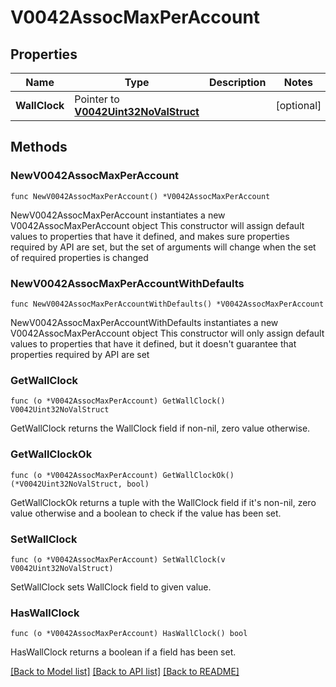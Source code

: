 # V0042AssocMaxPerAccount

## Properties

Name | Type | Description | Notes
------------ | ------------- | ------------- | -------------
**WallClock** | Pointer to [**V0042Uint32NoValStruct**](V0042Uint32NoValStruct.md) |  | [optional] 

## Methods

### NewV0042AssocMaxPerAccount

`func NewV0042AssocMaxPerAccount() *V0042AssocMaxPerAccount`

NewV0042AssocMaxPerAccount instantiates a new V0042AssocMaxPerAccount object
This constructor will assign default values to properties that have it defined,
and makes sure properties required by API are set, but the set of arguments
will change when the set of required properties is changed

### NewV0042AssocMaxPerAccountWithDefaults

`func NewV0042AssocMaxPerAccountWithDefaults() *V0042AssocMaxPerAccount`

NewV0042AssocMaxPerAccountWithDefaults instantiates a new V0042AssocMaxPerAccount object
This constructor will only assign default values to properties that have it defined,
but it doesn't guarantee that properties required by API are set

### GetWallClock

`func (o *V0042AssocMaxPerAccount) GetWallClock() V0042Uint32NoValStruct`

GetWallClock returns the WallClock field if non-nil, zero value otherwise.

### GetWallClockOk

`func (o *V0042AssocMaxPerAccount) GetWallClockOk() (*V0042Uint32NoValStruct, bool)`

GetWallClockOk returns a tuple with the WallClock field if it's non-nil, zero value otherwise
and a boolean to check if the value has been set.

### SetWallClock

`func (o *V0042AssocMaxPerAccount) SetWallClock(v V0042Uint32NoValStruct)`

SetWallClock sets WallClock field to given value.

### HasWallClock

`func (o *V0042AssocMaxPerAccount) HasWallClock() bool`

HasWallClock returns a boolean if a field has been set.


[[Back to Model list]](../README.md#documentation-for-models) [[Back to API list]](../README.md#documentation-for-api-endpoints) [[Back to README]](../README.md)


